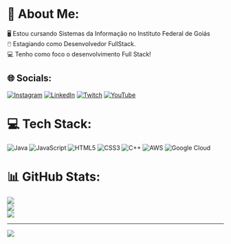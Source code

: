 # 💫 About Me:
🖥️ Estou cursando Sistemas da Informação no Instituto Federal de Goiás<br> 🖱️ Estagiando como Desenvolvedor FullStack.<br>💻 Tenho como foco o desenvolvimento Full Stack!


## 🌐 Socials:
[![Instagram](https://img.shields.io/badge/Instagram-%23E4405F.svg?logo=Instagram&logoColor=white)](https://instagram.com/https://www.instagram.com/eooo_gabs/) [![LinkedIn](https://img.shields.io/badge/LinkedIn-%230077B5.svg?logo=linkedin&logoColor=white)](https://linkedin.com/in/www.linkedin.com/in/CodeWithGabs) [![Twitch](https://img.shields.io/badge/Twitch-%239146FF.svg?logo=Twitch&logoColor=white)](https://twitch.tv/https://www.twitch.tv/codewithgabs) [![YouTube](https://img.shields.io/badge/YouTube-%23FF0000.svg?logo=YouTube&logoColor=white)](https://youtube.com/@https://www.youtube.com/channel/UCL8jVOFwvfPW7lkr_EvBQjg) 

# 💻 Tech Stack:
![Java](https://img.shields.io/badge/java-%23ED8B00.svg?style=for-the-badge&logo=java&logoColor=white) ![JavaScript](https://img.shields.io/badge/javascript-%23323330.svg?style=for-the-badge&logo=javascript&logoColor=%23F7DF1E) ![HTML5](https://img.shields.io/badge/html5-%23E34F26.svg?style=for-the-badge&logo=html5&logoColor=white) ![CSS3](https://img.shields.io/badge/css3-%231572B6.svg?style=for-the-badge&logo=css3&logoColor=white) ![C++](https://img.shields.io/badge/c++-%2300599C.svg?style=for-the-badge&logo=c%2B%2B&logoColor=white) ![AWS](https://img.shields.io/badge/AWS-%23FF9900.svg?style=for-the-badge&logo=amazon-aws&logoColor=white) ![Google Cloud](https://img.shields.io/badge/Google%20Cloud-%234285F4.svg?style=for-the-badge&logo=google-cloud&logoColor=white)
# 📊 GitHub Stats:
![](https://github-readme-stats.vercel.app/api?username=CodeWithGabs&theme=blue-green&hide_border=false&include_all_commits=false&count_private=false)<br/>
![](https://github-readme-streak-stats.herokuapp.com/?user=CodeWithGabs&theme=blue-green&hide_border=false)<br/>
![](https://github-readme-stats.vercel.app/api/top-langs/?username=CodeWithGabs&theme=blue-green&hide_border=false&include_all_commits=false&count_private=false&layout=compact)

---
[![](https://visitcount.itsvg.in/api?id=CodeWithGabs&icon=2&color=1)](https://visitcount.itsvg.in)

<!-- Proudly created with GPRM ( https://gprm.itsvg.in ) -->
